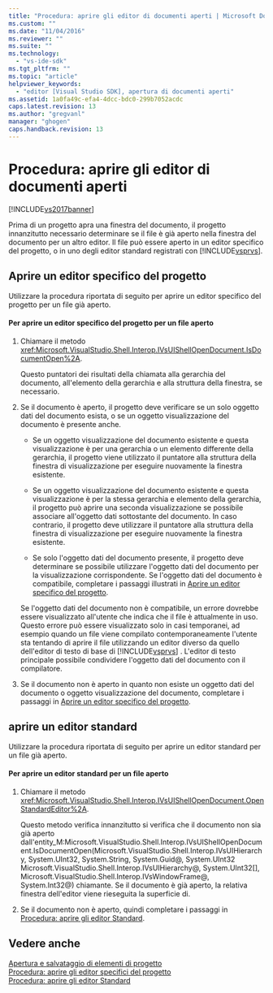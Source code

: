 ```yaml
---
title: "Procedura: aprire gli editor di documenti aperti | Microsoft Docs"
ms.custom: ""
ms.date: "11/04/2016"
ms.reviewer: ""
ms.suite: ""
ms.technology: 
  - "vs-ide-sdk"
ms.tgt_pltfrm: ""
ms.topic: "article"
helpviewer_keywords: 
  - "editor [Visual Studio SDK], apertura di documenti aperti"
ms.assetid: 1a0fa49c-efa4-4dcc-bdc0-299b7052acdc
caps.latest.revision: 13
ms.author: "gregvanl"
manager: "ghogen"
caps.handback.revision: 13
---
```

# Procedura: aprire gli editor di documenti aperti
[!INCLUDE[vs2017banner](../code-quality/includes/vs2017banner.md)]

Prima di un progetto apra una finestra del documento, il progetto innanzitutto necessario determinare se il file è già aperto nella finestra del documento per un altro editor.  Il file può essere aperto in un editor specifico del progetto, o in uno degli editor standard registrati con [!INCLUDE[vsprvs](../code-quality/includes/vsprvs_md.md)].  
  
## Aprire un editor specifico del progetto  
 Utilizzare la procedura riportata di seguito per aprire un editor specifico del progetto per un file già aperto.  
  
#### Per aprire un editor specifico del progetto per un file aperto  
  
1.  Chiamare il metodo <xref:Microsoft.VisualStudio.Shell.Interop.IVsUIShellOpenDocument.IsDocumentOpen%2A>.  
  
     Questo puntatori dei risultati della chiamata alla gerarchia del documento, all'elemento della gerarchia e alla struttura della finestra, se necessario.  
  
2.  Se il documento è aperto, il progetto deve verificare se un solo oggetto dati del documento esista, o se un oggetto visualizzazione del documento è presente anche.  
  
    -   Se un oggetto visualizzazione del documento esistente e questa visualizzazione è per una gerarchia o un elemento differente della gerarchia, il progetto viene utilizzato il puntatore alla struttura della finestra di visualizzazione per eseguire nuovamente la finestra esistente.  
  
    -   Se un oggetto visualizzazione del documento esistente e questa visualizzazione è per la stessa gerarchia e elemento della gerarchia, il progetto può aprire una seconda visualizzazione se possibile associare all'oggetto dati sottostante del documento.  In caso contrario, il progetto deve utilizzare il puntatore alla struttura della finestra di visualizzazione per eseguire nuovamente la finestra esistente.  
  
    -   Se solo l'oggetto dati del documento presente, il progetto deve determinare se possibile utilizzare l'oggetto dati del documento per la visualizzazione corrispondente.  Se l'oggetto dati del documento è compatibile, completare i passaggi illustrati in [Aprire un editor specifico del progetto](../extensibility/how-to-open-project-specific-editors.md).  
  
     Se l'oggetto dati del documento non è compatibile, un errore dovrebbe essere visualizzato all'utente che indica che il file è attualmente in uso.  Questo errore può essere visualizzato solo in casi temporanei, ad esempio quando un file viene compilato contemporaneamente l'utente sta tentando di aprire il file utilizzando un editor diverso da quello dell'editor di testo di base di [!INCLUDE[vsprvs](../code-quality/includes/vsprvs_md.md)] .  L'editor di testo principale possibile condividere l'oggetto dati del documento con il compilatore.  
  
3.  Se il documento non è aperto in quanto non esiste un oggetto dati del documento o oggetto visualizzazione del documento, completare i passaggi in [Aprire un editor specifico del progetto](../extensibility/how-to-open-project-specific-editors.md).  
  
## aprire un editor standard  
 Utilizzare la procedura riportata di seguito per aprire un editor standard per un file già aperto.  
  
#### Per aprire un editor standard per un file aperto  
  
1.  Chiamare il metodo <xref:Microsoft.VisualStudio.Shell.Interop.IVsUIShellOpenDocument.OpenStandardEditor%2A>.  
  
     Questo metodo verifica innanzitutto si verifica che il documento non sia già aperto dall'entity\_M:Microsoft.VisualStudio.Shell.Interop.IVsUIShellOpenDocument.IsDocumentOpen\(Microsoft.VisualStudio.Shell.Interop.IVsUIHierarchy, System.UInt32, System.String, System.Guid@, System.UInt32 Microsoft.VisualStudio.Shell.Interop.IVsUIHierarchy@, System.UInt32\[\], Microsoft.VisualStudio.Shell.Interop.IVsWindowFrame@, System.Int32@\) chiamante.  Se il documento è già aperto, la relativa finestra dell'editor viene rieseguita la superficie di.  
  
2.  Se il documento non è aperto, quindi completare i passaggi in [Procedura: aprire gli editor Standard](../extensibility/how-to-open-standard-editors.md).  
  
## Vedere anche  
 [Apertura e salvataggio di elementi di progetto](../extensibility/internals/opening-and-saving-project-items.md)   
 [Procedura: aprire gli editor specifici del progetto](../extensibility/how-to-open-project-specific-editors.md)   
 [Procedura: aprire gli editor Standard](../extensibility/how-to-open-standard-editors.md)